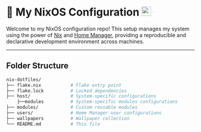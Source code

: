 # 🐧 My NixOS Configuration <img src="https://github.com/user-attachments/assets/f46d3434-59e3-4c1f-b4a5-b548467165f4" width=25/>

Welcome to my NixOS configuration repo! This setup manages my system using the power of [Nix](https://nixos.org) and [Home Manager](https://nix-community.github.io/home-manager/), providing a reproducible and declarative development environment across machines.

---

## Folder Structure
``` bash
nix-dotfiles/
├── flake.nix           # Flake entry point
├── flake.lock          # Locked dependencies
├── host/               # System-specific configurations
    ├──modules          # System-specific modules configurations
├── modules/            # Custom reusable modules
├── users/              # Home Manager user configurations
├── wallpapers          # Wallpaper collection
└── README.md           # This file
```
